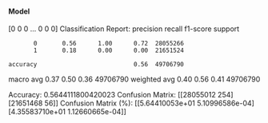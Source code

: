#### Model
[0 0 0 ... 0 0 0]
Classification Report:
              precision    recall  f1-score   support

           0       0.56      1.00      0.72  28055266
           1       0.18      0.00      0.00  21651524

    accuracy                           0.56  49706790
   macro avg       0.37      0.50      0.36  49706790
weighted avg       0.40      0.56      0.41  49706790

Accuracy: 0.5644111800420023
Confusion Matrix:
[[28055012      254]
 [21651468       56]]
Confusion Matrix (%):
[[5.64410053e+01 5.10996586e-04]
 [4.35583710e+01 1.12660665e-04]]
